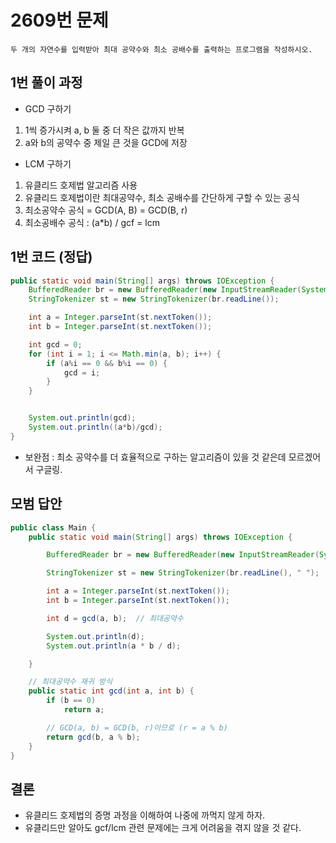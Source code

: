 # 2609번 문제

```
두 개의 자연수를 입력받아 최대 공약수와 최소 공배수를 출력하는 프로그램을 작성하시오.
```

## 1번 풀이 과정
* GCD 구하기
1.  1씩 증가시켜 a, b 둘 중 더 작은 값까지 반복
2.  a와 b의 공약수 중 제일 큰 것을 GCD에 저장

* LCM 구하기
1. 유클리드 호제법 알고리즘 사용
2. 유클리드 호제법이란 최대공약수, 최소 공배수를 간단하게 구할 수 있는 공식
3. 최소공약수 공식 = GCD(A, B) = GCD(B, r)
4. 최소공배수 공식 : (a*b) / gcf = lcm

## 1번 코드 (정답)
```java
public static void main(String[] args) throws IOException {
    BufferedReader br = new BufferedReader(new InputStreamReader(System.in));
    StringTokenizer st = new StringTokenizer(br.readLine());

    int a = Integer.parseInt(st.nextToken());
    int b = Integer.parseInt(st.nextToken());

    int gcd = 0;
    for (int i = 1; i <= Math.min(a, b); i++) {
        if (a%i == 0 && b%i == 0) {
            gcd = i;
        }
    }


    System.out.println(gcd);
    System.out.println((a*b)/gcd);
}
```
* 보완점 : 최소 공약수를 더 효율적으로 구하는 알고리즘이 있을 것 같은데 모르겠어서 구글링.

## 모범 답안
```java
public class Main {
    public static void main(String[] args) throws IOException {

        BufferedReader br = new BufferedReader(new InputStreamReader(System.in));

        StringTokenizer st = new StringTokenizer(br.readLine(), " ");

        int a = Integer.parseInt(st.nextToken());
        int b = Integer.parseInt(st.nextToken());

        int d = gcd(a, b);	// 최대공약수

        System.out.println(d);
        System.out.println(a * b / d);

    }

    // 최대공약수 재귀 방식
    public static int gcd(int a, int b) {
        if (b == 0)
            return a;

        // GCD(a, b) = GCD(b, r)이므로 (r = a % b)
        return gcd(b, a % b);
    }
}
```

## 결론
* 유클리드 호제법의 증명 과정을 이해하여 나중에 까먹지 않게 하자.
* 유클리드만 알아도 gcf/lcm 관련 문제에는 크게 어려움을 겪지 않을 것 같다.
